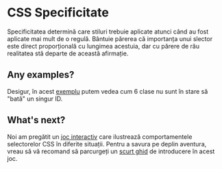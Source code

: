 # CSS Specificitate

Specificitatea determină care stiluri trebuie aplicate atunci când au fost aplicate mai mult de o regulă. Bântuie părerea că importanța unui slector este direct proporțională cu lungimea acestuia, dar cu părere de rău realitatea stă departe de această afirmație.

## Any examples?

Desigur, în acest [exemplu](https://jsfiddle.net/gxep08g0/) putem vedea cum 6 clase nu sunt în stare să "bată" un singur ID.

## What's next?

Noi am pregătit un [joc interactiv](http://apps.vsart.me/csswar/) care ilustrează comportamentele selectorelor CSS în diferite situații. Pentru a savura pe deplin aventura, vreau să vă recomand să parcurgeți un [scurt ghid](http://apps.vsart.me/csswar/help.html) de introducere în acest joc.

